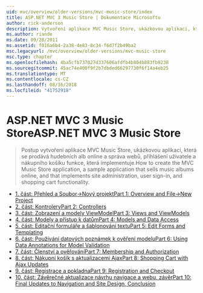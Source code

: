 ```yaml
---
uid: mvc/overview/older-versions/mvc-music-store/index
title: ASP.NET MVC 3 Music Store | Dokumentace Microsoftu
author: rick-anderson
description: Vytvoření aplikace MVC Music Store, ukázkovou aplikaci, která se prodává hudebních alb online a, který implementuje Správa webu přihlášení uživatele,...
ms.author: riande
ms.date: 09/28/2011
ms.assetid: f016a6b4-2a38-4e83-8c34-f6d7f2b49ba2
msc.legacyurl: /mvc/overview/older-versions/mvc-music-store
msc.type: chapter
ms.openlocfilehash: 4ba5cfb737027d337606afdfb4b804b883fb9238
ms.sourcegitcommit: 45ac74e400f9f2b7dbded66297730f6f14a4eb25
ms.translationtype: MT
ms.contentlocale: cs-CZ
ms.lasthandoff: 08/16/2018
ms.locfileid: "41752918"
---
```

<a name="aspnet-mvc-3-music-store"></a><span data-ttu-id="5be8b-103">ASP.NET MVC 3 Music Store</span><span class="sxs-lookup"><span data-stu-id="5be8b-103">ASP.NET MVC 3 Music Store</span></span>
====================
> <span data-ttu-id="5be8b-104">Postup vytvoření aplikace MVC Music Store, ukázkovou aplikaci, která se prodává hudebních alb online a správa webů, přihlášení uživatele a nákupního košíku funkce, která implementuje.</span><span class="sxs-lookup"><span data-stu-id="5be8b-104">How to create the MVC Music Store application, a sample application that sells music albums online, and that implements site administration, user sign-in, and shopping cart functionality.</span></span>


- [<span data-ttu-id="5be8b-105">1. část: Přehled a Soubor->Nový projekt</span><span class="sxs-lookup"><span data-stu-id="5be8b-105">Part 1: Overview and File->New Project</span></span>](mvc-music-store-part-1.md)
- [<span data-ttu-id="5be8b-106">2. část: Kontrolery</span><span class="sxs-lookup"><span data-stu-id="5be8b-106">Part 2: Controllers</span></span>](mvc-music-store-part-2.md)
- [<span data-ttu-id="5be8b-107">3. část: Zobrazení a modely ViewModel</span><span class="sxs-lookup"><span data-stu-id="5be8b-107">Part 3: Views and ViewModels</span></span>](mvc-music-store-part-3.md)
- [<span data-ttu-id="5be8b-108">4. část: Modely a přístup k datům</span><span class="sxs-lookup"><span data-stu-id="5be8b-108">Part 4: Models and Data Access</span></span>](mvc-music-store-part-4.md)
- [<span data-ttu-id="5be8b-109">5. část: Editační formuláře a šablonování textu</span><span class="sxs-lookup"><span data-stu-id="5be8b-109">Part 5: Edit Forms and Templating</span></span>](mvc-music-store-part-5.md)
- [<span data-ttu-id="5be8b-110">6. část: Používání datových poznámek k ověření modelu</span><span class="sxs-lookup"><span data-stu-id="5be8b-110">Part 6: Using Data Annotations for Model Validation</span></span>](mvc-music-store-part-6.md)
- [<span data-ttu-id="5be8b-111">7. část: Členství a ověřování</span><span class="sxs-lookup"><span data-stu-id="5be8b-111">Part 7: Membership and Authorization</span></span>](mvc-music-store-part-7.md)
- [<span data-ttu-id="5be8b-112">8. část: Nákupní košík s aktualizacemi Ajax</span><span class="sxs-lookup"><span data-stu-id="5be8b-112">Part 8: Shopping Cart with Ajax Updates</span></span>](mvc-music-store-part-8.md)
- [<span data-ttu-id="5be8b-113">9. část: Registrace a pokladna</span><span class="sxs-lookup"><span data-stu-id="5be8b-113">Part 9: Registration and Checkout</span></span>](mvc-music-store-part-9.md)
- [<span data-ttu-id="5be8b-114">10. část: Závěrečné aktualizace návrhu navigace a webu, závěr</span><span class="sxs-lookup"><span data-stu-id="5be8b-114">Part 10: Final Updates to Navigation and Site Design, Conclusion</span></span>](mvc-music-store-part-10.md)

